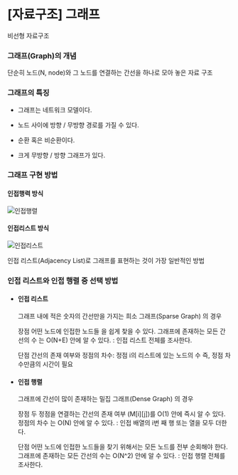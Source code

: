 # [자료구조] 그래프

비선형 자료구조



### 그래프(Graph)의 개념 

단순히 노드(N, node)와 그 노드를 연결하는 간선을 하나로 모아 놓은 자료 구조



### 그래프의 특징

* 그래프는 네트워크 모델이다.

* 노드 사이에 방향 / 무방향 경로를 가질 수 있다.
* 순환 혹은 비순환이다.
* 크게 무방향 / 방향 그래프가 있다.



### 그래프 구현 방법



#### 인접행력 방식

![인접행렬](C:\Users\hw030\OneDrive\문서\GitHub\algorithm\인접행렬.JPG)

#### 인접리스트 방식

![인접리스트](C:\Users\hw030\OneDrive\문서\GitHub\algorithm\인접리스트.JPG)

인접 리스트(Adjacency List)로 그래프를 표현하는 것이 가장 일반적인 방법




### 인접 리스트와 인접 행렬 중 선택 방법

* #### 인접 리스트

  그래프 내에 적은 숫자의 간선만을 가지는 희소 그래프(Sparse Graph) 의 경우

  장점
  어떤 노드에 인접한 노드들 을 쉽게 찾을 수 있다.
  그래프에 존재하는 모든 간선의 수 는 O(N+E) 안에 알 수 있다. : 인접 리스트 전체를 조사한다.

  단점
  간선의 존재 여부와 정점의 차수: 정점 i의 리스트에 있는 노드의 수 즉, 정점 차수만큼의 시간이 필요



* #### 인접 행렬

  그래프에 간선이 많이 존재하는 밀집 그래프(Dense Graph) 의 경우

  장점
  두 정점을 연결하는 간선의 존재 여부 (M[i][j])를 O(1) 안에 즉시 알 수 있다.
  정점의 차수 는 O(N) 안에 알 수 있다. : 인접 배열의 i번 째 행 또는 열을 모두 더한다.

  단점
  어떤 노드에 인접한 노드들을 찾기 위해서는 모든 노드를 전부 순회해야 한다.
  그래프에 존재하는 모든 간선의 수는 O(N^2) 안에 알 수 있다. : 인접 행렬 전체를 조사한다.
